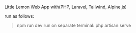Little Lemon Web App with(PHP, Laravel, Tailwind, Alpine.js)

run as follows: 
>npm run dev
run on separate terminal:
>php artisan serve
